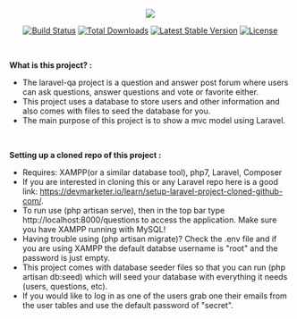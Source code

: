 <p align="center"><img src="https://laravel.com/assets/img/components/logo-laravel.svg"></p>

<p align="center">
<a href="https://travis-ci.org/laravel/framework"><img src="https://travis-ci.org/laravel/framework.svg" alt="Build Status"></a>
<a href="https://packagist.org/packages/laravel/framework"><img src="https://poser.pugx.org/laravel/framework/d/total.svg" alt="Total Downloads"></a>
<a href="https://packagist.org/packages/laravel/framework"><img src="https://poser.pugx.org/laravel/framework/v/stable.svg" alt="Latest Stable Version"></a>
<a href="https://packagist.org/packages/laravel/framework"><img src="https://poser.pugx.org/laravel/framework/license.svg" alt="License"></a>
</p>

<br>

<strong>What is this project? :</strong>

- The laravel-qa project is a question and answer post forum where users can ask questions, answer questions and vote or favorite either.
- This project uses a database to store users and other information and also comes with files to seed the database for you.
- The main purpose of this project is to show a mvc model using Laravel.

<br>

<strong>Setting up a cloned repo of this project :</strong>

- Requires: XAMPP(or a similar database tool), php7, Laravel, Composer
- If you are interested in cloning this or any Laravel repo here is a good link: https://devmarketer.io/learn/setup-laravel-project-cloned-github-com/.
- To run use (php artisan serve), then in the top bar type http://localhost:8000/questions to access the application. Make sure you have XAMPP running with MySQL!
- Having trouble using (php artisan migrate)? Check the .env file and if you are using XAMPP the default databse username is "root" and the password is just empty.
- This project comes with database seeder files so that you can run (php artisan db:seed) which will seed your database with everything it needs (users, questions, etc).
- If you would like to log in as one of the users grab one their emails from the user tables and use the default password of "secret".
